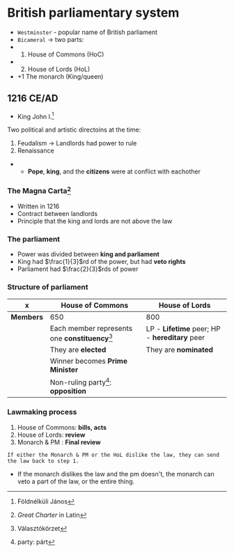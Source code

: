 # British parliamentary system

* `Westminster` - popular name of British parliament
* `Bicameral` -> two parts:
* 1. House of Commons (HoC)
* 2. House of Lords (HoL)
* +1 The monarch (King/queen)
##
## 1216 CE/AD
* King John I.[^1]
[^1]: Földnélküli János

Two political and artistic directoins at the time:
1. Feudalism -> Landlords had power to rule
2. Renaissance
* * **Pope**, **king**, and the **citizens** were at conflict with eachother
### The Magna Carta[^2]
[^2]: *Great Charter* in Latin
* Written in 1216
* Contract between landlords
* Principle that the king and lords are not above the law
### The parliament

* Power was divided between **king and parliament**
* King had $\frac{1}{3}$rd of the power, but had **veto rights**
* Parliament had $\frac{2}{3}$rds of power

### Structure of parliament
|x|House of Commons|House of Lords|
|-----|-----|-----|
|**Members**|650|800|
||Each member represents one **constituency**[^3] |LP - **Lifetime**  peer; HP - **hereditary** peer|
||They are **elected**|They are **nominated**|
||Winner becomes **Prime Minister**||
||Non-ruling party[^4]: **opposition**|

### Lawmaking process
1. House of Commons: **bills, acts**
2. House of Lords: **review**
3. Monarch & PM : **Final review**

`If either the Monarch & PM or the HoL dislike the law, they can send the law back to step 1.`

* If the monarch dislikes the law and the pm doesn't, the monarch can veto a part of the law, or the entire thing.




[^3]:Választókörzet
[^4]:party: párt